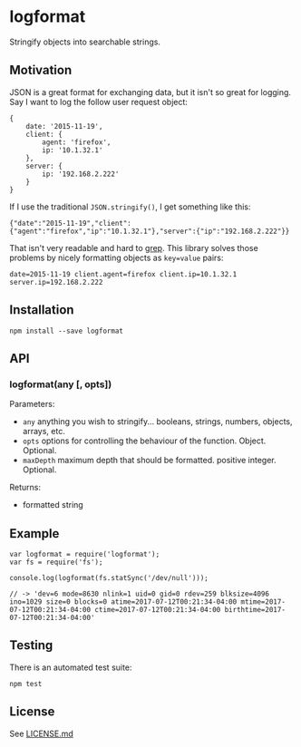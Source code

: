 # logformat

Stringify objects into searchable strings.

## Motivation

JSON is a great format for exchanging data, but it isn't so great for
logging. Say I want to log the follow user request object:

```
{
    date: '2015-11-19',
    client: {
        agent: 'firefox',
        ip: '10.1.32.1'
    },
    server: {
        ip: '192.168.2.222'
    }
}
```

If I use the traditional `JSON.stringify()`, I get something like this:

    {"date":"2015-11-19","client":{"agent":"firefox","ip":"10.1.32.1"},"server":{"ip":"192.168.2.222"}}

That isn't very readable and hard to [grep](https://www.gnu.org/software/grep/).
This library solves those problems by nicely formatting objects as `key=value` pairs:

    date=2015-11-19 client.agent=firefox client.ip=10.1.32.1 server.ip=192.168.2.222

## Installation

    npm install --save logformat

## API

### logformat(any [, opts])

Parameters:

* `any` anything you wish to stringify... booleans, strings, numbers, objects, arrays, etc.
* `opts` options for controlling the behaviour of the function. Object. Optional.
 * `maxDepth` maximum depth that should be formatted. positive integer. Optional.

Returns:

* formatted string

## Example

```
var logformat = require('logformat');
var fs = require('fs');

console.log(logformat(fs.statSync('/dev/null')));

// -> 'dev=6 mode=8630 nlink=1 uid=0 gid=0 rdev=259 blksize=4096 ino=1029 size=0 blocks=0 atime=2017-07-12T00:21:34-04:00 mtime=2017-07-12T00:21:34-04:00 ctime=2017-07-12T00:21:34-04:00 birthtime=2017-07-12T00:21:34-04:00'
```

## Testing

There is an automated test suite:

    npm test

## License

See [LICENSE.md](https://github.com/ssimicro/logformat/blob/master/LICENCE.md)
